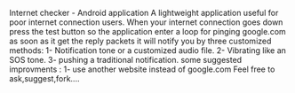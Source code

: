 Internet checker - Android application
A lightweight application useful for poor internet connection users.
When your internet connection goes down  press the test button so the application enter a loop for pinging google.com
as soon as it get the reply packets it will notify you by three customized methods:
1- Notification tone or a customized audio file.
2- Vibrating like an SOS tone.
3- pushing a traditional notification.
some suggested improvments :
1- use another website instead of google.com
Feel free to ask,suggest,fork....
